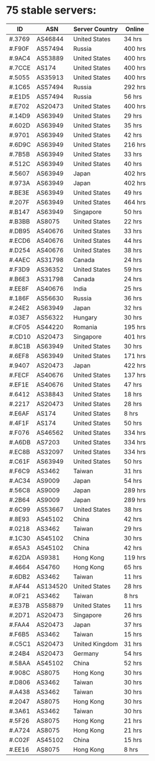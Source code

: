 # 75 stable servers:

| ID | ASN | Server Country | Online |
| ------ | ------ | ------ | ------ |
| #.3769 | AS46844 | United States | 34 hrs |
| #.F90F | AS57494 | Russia | 400 hrs |
| #.9AC4 | AS53889 | United States | 400 hrs |
| #.7CCE | AS174 | United States | 400 hrs |
| #.5055 | AS35913 | United States | 400 hrs |
| #.1C65 | AS57494 | Russia | 292 hrs |
| #.E1D5 | AS57494 | Russia | 56 hrs |
| #.E702 | AS20473 | United States | 400 hrs |
| #.14D9 | AS63949 | United States | 29 hrs |
| #.602D | AS63949 | United States | 35 hrs |
| #.9701 | AS63949 | United States | 42 hrs |
| #.6D9C | AS63949 | United States | 216 hrs |
| #.7B5B | AS63949 | United States | 33 hrs |
| #.512C | AS63949 | United States | 40 hrs |
| #.5607 | AS63949 | Japan | 402 hrs |
| #.973A | AS63949 | Japan | 402 hrs |
| #.BE3E | AS63949 | United States | 49 hrs |
| #.207F | AS63949 | United States | 464 hrs |
| #.B147 | AS63949 | Singapore | 50 hrs |
| #.B3BB | AS8075 | United States | 22 hrs |
| #.DB95 | AS40676 | United States | 33 hrs |
| #.ECD6 | AS40676 | United States | 44 hrs |
| #.D254 | AS40676 | United States | 38 hrs |
| #.4AEC | AS31798 | Canada | 24 hrs |
| #.F3D9 | AS36352 | United States | 59 hrs |
| #.B6E3 | AS31798 | Canada | 24 hrs |
| #.EE8F | AS40676 | India | 25 hrs |
| #.186F | AS56630 | Russia | 36 hrs |
| #.24E2 | AS63949 | Japan | 32 hrs |
| #.03E7 | AS56322 | Hungary | 30 hrs |
| #.CF05 | AS44220 | Romania | 195 hrs |
| #.CD10 | AS20473 | Singapore | 401 hrs |
| #.8C1B | AS63949 | United States | 30 hrs |
| #.6EF8 | AS63949 | United States | 171 hrs |
| #.9407 | AS20473 | Japan | 422 hrs |
| #.FECF | AS40676 | United States | 137 hrs |
| #.EF1E | AS40676 | United States | 47 hrs |
| #.6412 | AS38843 | United States | 18 hrs |
| #.2217 | AS20473 | United States | 28 hrs |
| #.E6AF | AS174 | United States | 8 hrs |
| #.4F1F | AS174 | United States | 50 hrs |
| #.F076 | AS46562 | United States | 334 hrs |
| #.A6DB | AS7203 | United States | 334 hrs |
| #.EC8B | AS32097 | United States | 334 hrs |
| #.C61F | AS63949 | United States | 50 hrs |
| #.F6C9 | AS3462 | Taiwan | 31 hrs |
| #.AC34 | AS9009 | Japan | 54 hrs |
| #.56C8 | AS9009 | Japan | 289 hrs |
| #.2B64 | AS9009 | Japan | 289 hrs |
| #.6C99 | AS53667 | United States | 38 hrs |
| #.8E93 | AS45102 | China | 42 hrs |
| #.0218 | AS3462 | Taiwan | 29 hrs |
| #.1C30 | AS45102 | China | 30 hrs |
| #.65A3 | AS45102 | China | 42 hrs |
| #.62DA | AS9381 | Hong Kong | 119 hrs |
| #.4664 | AS4760 | Hong Kong | 65 hrs |
| #.6DB2 | AS3462 | Taiwan | 11 hrs |
| #.AF44 | AS134520 | United States | 28 hrs |
| #.0F21 | AS3462 | Taiwan | 8 hrs |
| #.E37B | AS58879 | United States | 11 hrs |
| #.2D71 | AS20473 | Singapore | 26 hrs |
| #.FAA4 | AS20473 | Japan | 37 hrs |
| #.F6B5 | AS3462 | Taiwan | 15 hrs |
| #.C5C1 | AS20473 | United Kingdom | 31 hrs |
| #.24B4 | AS20473 | Germany | 54 hrs |
| #.58AA | AS45102 | China | 52 hrs |
| #.908C | AS8075 | Hong Kong | 30 hrs |
| #.D806 | AS3462 | Taiwan | 30 hrs |
| #.A438 | AS3462 | Taiwan | 30 hrs |
| #.2047 | AS8075 | Hong Kong | 30 hrs |
| #.3A61 | AS3462 | Taiwan | 30 hrs |
| #.5F26 | AS8075 | Hong Kong | 21 hrs |
| #.A724 | AS8075 | Hong Kong | 21 hrs |
| #.C02F | AS45102 | China | 15 hrs |
| #.EE16 | AS8075 | Hong Kong | 8 hrs |


